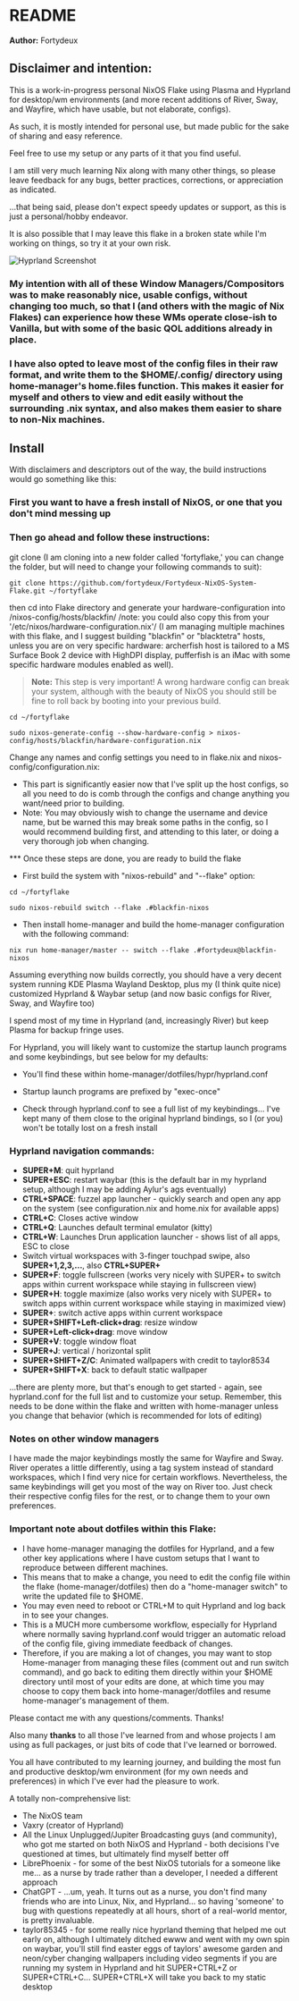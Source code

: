 # README

**Author:** Fortydeux

## Disclaimer and intention:

This is a work-in-progress personal NixOS Flake using Plasma and Hyprland for desktop/wm environments (and more recent additions of River, Sway, and Wayfire, which have usable, but not elaborate, configs).

As such, it is mostly intended for personal use, but made public for the sake of sharing and easy reference. 

Feel free to use my setup or any parts of it that you find useful. 

I am still very much learning Nix along with many other things, so please leave feedback for any bugs, better practices, corrections, or appreciation as indicated. 

...that being said, please don't expect speedy updates or support, as this is just a personal/hobby endeavor.

It is also possible that I may leave this flake in a broken state while I'm working on things, so try it at your own risk.

![Hyprland Screenshot](https://github.com/fortydeux/Fortydeux-NixOS-System-Flake/blob/main/media/fortyflake-hyprland-screenshot.png)

### My intention with all of these Window Managers/Compositors was to make reasonably nice, usable configs, without changing too much, so that I (and others with the magic of Nix Flakes) can experience how these WMs operate close-ish to Vanilla, but with some of the basic QOL additions already in place.

### I have also opted to leave most of the config files in their raw format, and write them to the $HOME/.config/ directory using home-manager's home.files function. This makes it easier for myself and others to view and edit easily without the surrounding .nix syntax, and also makes them easier to share to non-Nix machines.


## Install

With disclaimers and descriptors out of the way, the build instructions would go something like this:

### First you want to have a fresh install of NixOS, or one that you don't mind messing up

### Then go ahead and follow these instructions:

git clone <this-repo> (I am cloning into a new folder called 'fortyflake,' you can change the folder, but will need to change your following commands to suit):
```
git clone https://github.com/fortydeux/Fortydeux-NixOS-System-Flake.git ~/fortyflake
```

then cd into Flake directory and generate your hardware-configuration into <flake-dir>/nixos-config/hosts/blackfin/ /note: you could also copy this from your '/etc/nixos/hardware-configuration.nix'/ (I am managing multiple machines with this flake, and I suggest building "blackfin" or "blacktetra" hosts, unless you are on very specific hardware: archerfish host is tailored to a MS Surface Book 2 device with HighDPI display, pufferfish is an iMac with some specific hardware modules enabled as well).
> **Note:** This step is very important! A wrong hardware config can break your system, although with the beauty of NixOS you should still be fine to roll back by booting into your previous build.

```
cd ~/fortyflake

sudo nixos-generate-config --show-hardware-config > nixos-config/hosts/blackfin/hardware-configuration.nix
```

Change any names and config settings you need to in flake.nix and nixos-config/configuration.nix:
 - This part is significantly easier now that I've split up the host configs, so all you need to do is comb through the configs and change anything you want/need prior to building.
 - Note: You may obviously wish to change the username and device name, but be warned this may break some paths in the config, so I would recommend building first, and attending to this later, or doing a very thorough job when changing. 

*** Once these steps are done, you are ready to build the flake

- First build the system with "nixos-rebuild" and "--flake" option: 

```
cd ~/fortyflake

sudo nixos-rebuild switch --flake .#blackfin-nixos
```
- Then install home-manager and build the home-manager configuration with the following command:
```
nix run home-manager/master -- switch --flake .#fortydeux@blackfin-nixos
```

Assuming everything now builds correctly, you should have a very decent system running KDE Plasma Wayland Desktop, plus my (I think quite nice) customized Hyprland & Waybar setup (and now basic configs for River, Sway, and Wayfire too)

I spend most of my time in Hyprland (and, increasingly River) but keep Plasma for backup fringe uses.

For Hyprland, you will likely want to customize the startup launch programs and some keybindings, but see below for my defaults:

- You'll find these within home-manager/dotfiles/hypr/hyprland.conf

- Startup launch programs are prefixed by "exec-once"

- Check through hyprland.conf to see a full list of my keybindings... I've kept many of them close to the original hyprland bindings, so I (or you) won't be totally lost on a fresh install

### Hyprland navigation commands:
- **SUPER+M**: quit hyprland
- **SUPER+ESC**: restart waybar (this is the default bar in my hyprland setup, although I may be adding Aylur's ags eventually)
- **CTRL+SPACE**: fuzzel app launcher - quickly search and open any app on the system (see configuration.nix and home.nix for available apps)
- **CTRL+C**: Closes active window
- **CTRL+Q**: Launches default terminal emulator (kitty)
- **CTRL+W**: Launches Drun application launcher - shows list of all apps, ESC to close
- Switch virtual workspaces with 3-finger touchpad swipe, also **SUPER+1,2,3,...**, also **CTRL+SUPER+<right and left arrow keys>**
- **SUPER+F**: toggle fullscreen (works very nicely with SUPER+<arrow-keys> to switch apps within current workspace while staying in fullscreen view)
- **SUPER+H**: toggle maximize (also works very nicely with SUPER+<arrow-keys> to switch apps within current workspace while staying in maximized view)
- **SUPER+<arrow-keys>**: switch active apps within current workspace
- **SUPER+SHIFT+Left-click+drag**: resize window
- **SUPER+Left-click+drag**: move window
- **SUPER+V**: toggle window float
- **SUPER+J**: vertical / horizontal split
- **SUPER+SHIFT+Z/C**: Animated wallpapers with credit to taylor8534
- **SUPER+SHIFT+X**: back to default static wallpaper

...there are plenty more, but that's enough to get started - again, see hyprland.conf for the full list and to customize your setup. Remember, this needs to be done within the flake and written with home-manager unless you change that behavior (which is recommended for lots of editing)

### Notes on other window managers
I have made the major keybindings mostly the same for Wayfire and Sway. River operates a little differently, using a tag system instead of standard workspaces, which I find very nice for certain workflows. Nevertheless, the same keybindings will get you most of the way on River too. Just check their respective config files for the rest, or to change them to your own preferences.

### Important note about dotfiles within this Flake:
- I have home-manager managing the dotfiles for Hyprland, and a few other key applications where I have custom setups that I want to reproduce between different machines.
- This means that to make a change, you need to edit the config file within the flake (home-manager/dotfiles) then do a "home-manager switch" to write the updated file to $HOME.
- You may even need to reboot or CTRL+M to quit Hyprland and log back in to see your changes.
- This is a MUCH more cumbersome workflow, especially for Hyprland where normally saving hyprland.conf would trigger an automatic reload of the config file, giving immediate feedback of changes.
- Therefore, if you are making a lot of changes, you may want to stop Home-manager from managing these files (comment out and run switch command), and go back to editing them directly within your $HOME directory until most of your edits are done, at which time you may choose to copy them back into home-manager/dotfiles and resume home-manager's management of them.

Please contact me with any questions/comments. Thanks! 

Also many **thanks** to all those I've learned from and whose projects I am using as full packages, or just bits of code that I've learned or borrowed.

You all have contributed to my learning journey, and building the most fun and productive desktop/wm environment (for my own needs and preferences) in which I've ever had the pleasure to work.

A totally non-comprehensive list:
- The NixOS team
- Vaxry (creator of Hyprland)
- All the Linux Unplugged/Jupiter Broadcasting guys (and community), who got me started on both NixOS and Hyprland - both decisions I've questioned at times, but ultimately find myself better off
- LibrePhoenix - for some of the best NixOS tutorials for a someone like me... as a nurse by trade rather than a developer, I needed a different approach
- ChatGPT - ...um, yeah. It turns out as a nurse, you don't find many friends who are into Linux, Nix, and Hyprland... so having 'someone' to bug with questions repeatedly at all hours, short of a real-world mentor, is pretty invaluable.
- taylor85345 - for some really nice hyprland theming that helped me out early on, although I ultimately ditched ewww and went with my own spin on waybar, you'll still find easter eggs of taylors' awesome garden and neon/cyber changing wallpapers including video segments if you are running my system in Hyprland and hit SUPER+CTRL+Z or SUPER+CTRL+C... SUPER+CTRL+X will take you back to my static desktop
